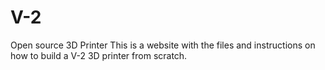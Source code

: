 # V-2
Open source 3D Printer
This is a website with the files and instructions on how to build a V-2 3D printer from scratch.
